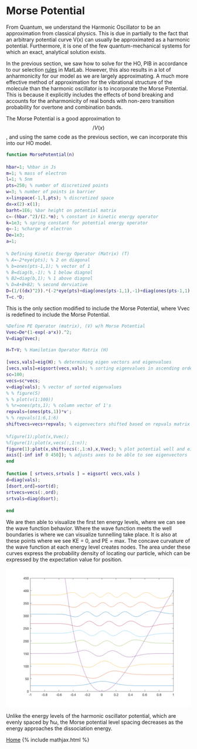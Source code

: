 # Morse Potential

From Quantum, we understand the Harmonic Oscillator to be an approximation from classical physics. This is due in partially to the fact that an arbitrary potential curve  V(x)  can usually be approximated as a harmonic potential. Furthermore, it is one of the few quantum-mechanical systems for which an exact, analytical solution exists.  

In the previous section, we saw how to solve for the HO, PIB in accordance to our selection [rules](/HO.md) in MatLab. However, this also results in a lot of anharmonicity for our model as we are largely approximating. A much more effective method of approximation for the vibrational structure of the molecule than the harmonic oscillator is to incorporate the Morse Potential. This is because it explicitly includes the effects of bond breaking and accounts for the anharmonicity of real bonds with non-zero transition probability for overtone and combination bands.

The Morse Potential is a good approximation to $$/V(x)$$, and using the same code as the previous section, we can incorporate this into our HO model. 


```Matlab
function MorsePotential(n)

hbar=1; %hbar in Js
m=1; % mass of electron
l=1; % 5nm 
pts=250; % number of discretized points
w=3; % number of points in barrier
x=linspace(-1,l,pts); % discretized space
dx=x(2)-x(1);
barht=1E6; %bar height on potential matrix
c=-(hbar.^2)/(2.*m); % constant in kinetic energy operator
k=1e3; % spring constant for potential energy operator
q=-1; %charge of electron 
De=1e3;
a=1;

% Defining Kinetic Energy Operator (Matrix) (T)
% A=-2*eye(pts); % 2 on diagonal
% b=ones(pts-1,1); % vector of 1
% B=diag(b,-1); % 1 below diagnol
% B2=diag(b,1); % 1 above diagnol
% D=A+B+B2; % second derviative
D=(1/((dx)^2)).*(-2*eye(pts)+diag(ones(pts-1,1),-1)+diag(ones(pts-1,1),1)); %Second derivative matrix
T=c.*D;
```
This is the only section modified to include the Morse Potential, where Vvec is redefined to include the Morse Potential.
```Matlab
%Define PE Operator (matrix), (V) w/h Morse Potential
Vvec=De*(1-exp(-a*x)).^2;
V=diag(Vvec);
```
```Matlab
H=T+V; % Hamilotian Operator Matrix (H)

[vecs,vals]=eig(H); % determining eigen vectors and eigenvalues
[vecs,vals]=eigsort(vecs,vals); % sorting eigenvalues in ascending order
sc=100;
vecs=sc*vecs;
v=diag(vals); % vector of sorted eigenvalues
% % figure(5)
% % plot(v(1:100))
% %r=ones(pts,1); % column vector of 1's
repvals=(ones(pts,1))*v';
% % repvals(1:6,1:6)
shiftvecs=vecs+repvals; % eigenvectors shifted based on repvals matrix

%figure(1);plot(x,Vvec);
%figure(1);plot(x,vecs(:,1:n));
figure(1);plot(x,shiftvecs(:,1:n),x,Vvec); % plot potential well and eigenvectors (1-5)
axis([-inf inf 0 450]); % adjusts axes to be able to see eigenvectors
end

function [ srtvecs,srtvals ] = eigsort( vecs,vals )
d=diag(vals);
[dsort,ord]=sort(d);
srtvecs=vecs(:,ord);
srtvals=diag(dsort);

end
```

We are then able to visualize the first ten energy levels, where we can see the wave function behavior. Where the wave function meets the well boundaries is where we can visualize tunnelling take place. It is also at these points where we see KE = 0, and PE = max. The concave curvature of the wave function at each energy level creates nodes. The area under these curves express the probability density of locating our particle, which can be expressed by the expectation value for position. 

![MP](/MP.png)

Unlike the energy levels of the harmonic oscillator potential, which are evenly spaced by ħω, the Morse potential level spacing decreases as the energy approaches the dissociation energy. 

[Home](/README.md)
{% include mathjax.html %}

